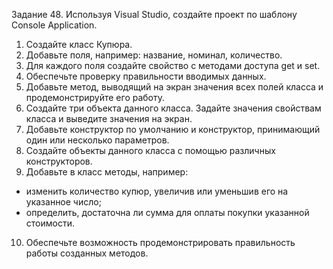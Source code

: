 Задание 48. Используя Visual Studio, создайте проект по шаблону Console Application.
1. Создайте класс Купюра.
2. Добавьте поля, например: название, номинал, количество.
3. Для каждого поля создайте свойство с методами доступа get и set.
4. Обеспечьте проверку правильности вводимых данных.
5. Добавьте метод, выводящий на экран значения всех полей класса и продемонстрируйте его работу.
6. Создайте три объекта данного класса. Задайте значения свойствам класса и выведите значения на экран.
7. Добавьте конструктор по умолчанию и конструктор, принимающий один или несколько параметров.
8. Создайте объекты данного класса с помощью различных конструкторов.
9. Добавьте в класс методы, например: 
-   изменить количество купюр, увеличив или уменьшив его на указанное число; 
-   определить, достаточна ли сумма для оплаты покупки указанной стоимости.
10. Обеспечьте возможность продемонстрировать правильность работы созданных методов.
